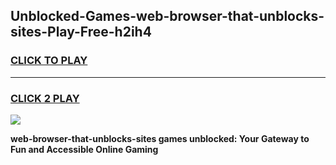
## Unblocked-Games-web-browser-that-unblocks-sites-Play-Free-h2ih4
<h3>
<a href="https://premium76.site?title=web-browser-that-unblocks-sites&ref=10A">CLICK TO PLAY</a></h3>
<hr>

<h3>
<a href="https://premium76.site?title=web-browser-that-unblocks-sites&ref=10A">CLICK 2 PLAY</a>
  
</h3>

<a href="https://premium76.site?title=web-browser-that-unblocks-sites&ref=10A"><img src="https://clearcache.store/games.png"></a>


**web-browser-that-unblocks-sites games unblocked: Your Gateway to Fun and Accessible Online Gaming**
